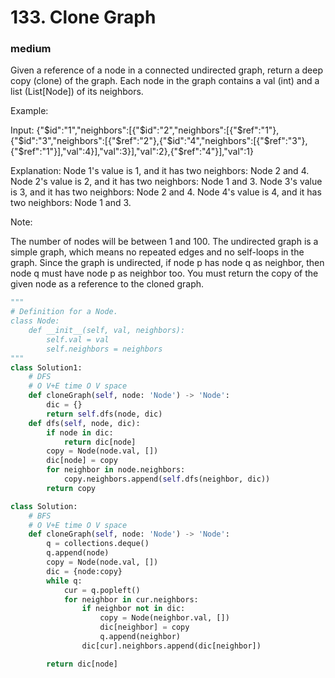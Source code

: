 # 133. Clone Graph

### medium
Given a reference of a node in a connected undirected graph, return a deep copy (clone) of the graph. Each node in the graph contains a val (int) and a list (List[Node]) of its neighbors.

 

Example:



Input:
{"$id":"1","neighbors":[{"$id":"2","neighbors":[{"$ref":"1"},{"$id":"3","neighbors":[{"$ref":"2"},{"$id":"4","neighbors":[{"$ref":"3"},{"$ref":"1"}],"val":4}],"val":3}],"val":2},{"$ref":"4"}],"val":1}

Explanation:
Node 1's value is 1, and it has two neighbors: Node 2 and 4.
Node 2's value is 2, and it has two neighbors: Node 1 and 3.
Node 3's value is 3, and it has two neighbors: Node 2 and 4.
Node 4's value is 4, and it has two neighbors: Node 1 and 3.
 

Note:

The number of nodes will be between 1 and 100.
The undirected graph is a simple graph, which means no repeated edges and no self-loops in the graph.
Since the graph is undirected, if node p has node q as neighbor, then node q must have node p as neighbor too.
You must return the copy of the given node as a reference to the cloned graph.

```python
"""
# Definition for a Node.
class Node:
    def __init__(self, val, neighbors):
        self.val = val
        self.neighbors = neighbors
"""
class Solution1:
    # DFS
    # O V+E time O V space
    def cloneGraph(self, node: 'Node') -> 'Node':
        dic = {}
        return self.dfs(node, dic)
    def dfs(self, node, dic):
        if node in dic:
            return dic[node]
        copy = Node(node.val, [])
        dic[node] = copy
        for neighbor in node.neighbors:
            copy.neighbors.append(self.dfs(neighbor, dic))
        return copy

class Solution:
    # BFS
    # O V+E time O V space
    def cloneGraph(self, node: 'Node') -> 'Node':
        q = collections.deque()
        q.append(node)
        copy = Node(node.val, [])
        dic = {node:copy}
        while q:
            cur = q.popleft()
            for neighbor in cur.neighbors:
                if neighbor not in dic:
                    copy = Node(neighbor.val, [])
                    dic[neighbor] = copy
                    q.append(neighbor)
                dic[cur].neighbors.append(dic[neighbor])

        return dic[node]
```